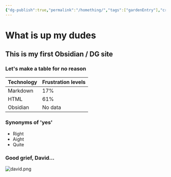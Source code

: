 ```yaml
---
{"dg-publish":true,"permalink":"/homething/","tags":["gardenEntry"],"created":"","updated":""}
---
```


# What is up my dudes

## This is my first Obsidian / DG site

### Let's make a table for no reason

| **Technology** | **Frustration levels** |
| - | - |
| Markdown | 17% |
| HTML | 61% |
| Obsidian | No data |

### Synonyms of 'yes'

* Right
* Aight
* Quite

### Good grief, David...

![david.png](/img/user/assets/david.png)